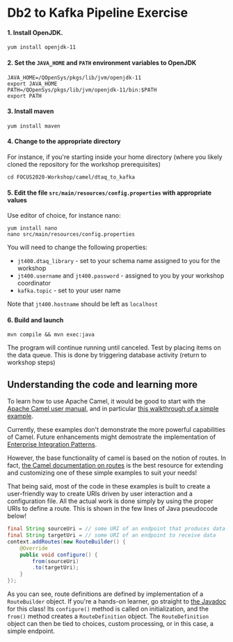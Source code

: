 # Db2 to Kafka Pipeline Exercise


#### 1. Install OpenJDK. 
```
yum install openjdk-11
```

#### 2. Set the `JAVA_HOME` and `PATH` environment variables to OpenJDK
```
JAVA_HOME=/QOpenSys/pkgs/lib/jvm/openjdk-11
export JAVA_HOME
PATH=/QOpenSys/pkgs/lib/jvm/openjdk-11/bin:$PATH
export PATH
```

#### 3. Install maven
```
yum install maven
```

#### 4. Change to the appropriate directory
For instance, if you're starting inside your home directory 
(where you likely cloned the repository for the workshop prerequisites)
```
cd FOCUS2020-Workshop/camel/dtaq_to_kafka
```

#### 5. Edit the file `src/main/resources/config.properties` with appropriate values
Use editor of choice, for instance nano:
```
yum install nano
nano src/main/resources/config.properties
```
You will need to change the following properties:
- `jt400.dtaq_library` - set to your schema name assigned to you for the workshop
- `jt400.username` and `jt400.password` - assigned to you by your workshop coordinator
- `kafka.topic` - set to your user name

Note that `jt400.hostname` should be left as `localhost`

#### 6. Build and launch
```
mvn compile && mvn exec:java
```
The program will continue running until canceled.
Test by placing items on the data queue. This is done by triggering database activity 
(return to workshop steps)


## Understanding the code and learning more

To learn how to use Apache Camel, it would be good to start with the
[Apache Camel user manual](https://camel.apache.org/manual/latest/index.html),
and in particular [this walkthrough of a simple example](https://camel.apache.org/manual/latest/walk-through-an-example.html).

Currently, these examples don't demonstrate the more powerful capabilities of Camel.
Future enhancements might demostrate the implementation of [Enterprise Integration Patterns](https://camel.apache.org/components/latest/eips/enterprise-integration-patterns.html).

However, the base functionality of camel is based on the notion of routes. In fact, [the Camel documentation on routes](https://camel.apache.org/manual/latest/routes.html)
is the best resource for extending and customizing one of these simple examples to suit your needs!

That being said, most of the code in these examples is built to create a user-friendly
way to create URIs driven by user interaction and a configuration file. 
All the actual work is done simply by using the proper URIs to define a route.
This is shown in the few lines of Java pseudocode below!

```java
final String sourceUri = // some URI of an endpoint that produces data
final String targetUri = // some URI of an endpoint to receive data
context.addRoutes(new RouteBuilder() {
    @Override
    public void configure() {
        from(sourceUri)
        .to(targetUri); 
    }
});
```
As you can see, route definitions are defined by implementation of a `RouteBuilder` object.
If you're a hands-on learner, go straight to [the Javadoc](https://www.javadoc.io/doc/org.apache.camel/camel-core/3.0.0-RC1/org/apache/camel/builder/RouteBuilder.html)
for this class! Its `configure()` method is called on initialization, and the `from()`
method creates a `RouteDefinition` object. The `RouteDefinition` object can then be tied
to choices, custom processing, or in this case, a simple endpoint.
